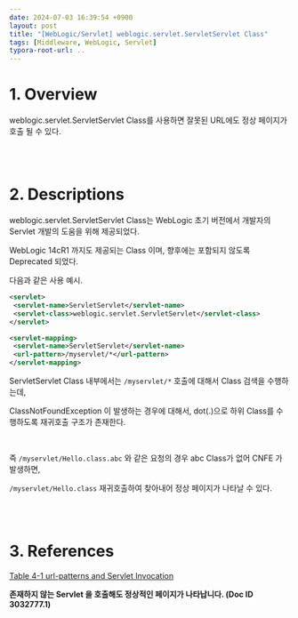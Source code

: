 ```yaml
---
date: 2024-07-03 16:39:54 +0900
layout: post
title: "[WebLogic/Servlet] weblogic.servlet.ServletServlet Class"
tags: [Middleware, WebLogic, Servlet]
typora-root-url: ..
---
```


# 1. Overview
weblogic.servlet.ServletServlet Class를 사용하면 잘못된 URL에도 정상 페이지가 호출 될 수 있다.


<br><br>


# 2. Descriptions
weblogic.servlet.ServletServlet Class는 WebLogic 초기 버전에서 개발자의 Servlet 개발의 도움을 위해 제공되었다.

WebLogic 14cR1 까지도 제공되는 Class 이며, 향후에는 포함되지 않도록 Deprecated 되었다.

다음과 같은 사용 예시.

```xml
<servlet>
 <servlet-name>ServletServlet</servlet-name>
 <servlet-class>weblogic.servlet.ServletServlet</servlet-class>
</servlet>

<servlet-mapping> 
 <servlet-name>ServletServlet</servlet-name>
 <url-pattern>/myservlet/*</url-pattern>
</servlet-mapping>
```


ServletServlet Class 내부에서는 `/myservlet/*` 호출에 대해서 Class 검색을 수행하는데,

ClassNotFoundException 이 발생하는 경우에 대해서, dot(.)으로 하위 Class를 수행하도록 재귀호출 구조가 존재한다.

<br>

즉 `/myservlet/Hello.class.abc` 와 같은 요청의 경우 abc Class가 없어 CNFE 가 발생하면,

`/myservlet/Hello.class` 재귀호출하여 찾아내어 정상 페이지가 나타날 수 있다.


<br><br>


# 3. References
[Table 4-1 url-patterns and Servlet Invocation](https://docs.oracle.com/middleware/11119/wls/WBAPP/configureservlet.htm#g163199)

**존재하지 않는 Servlet 을 호출해도 정상적인 페이지가 나타납니다. (Doc ID 3032777.1)**